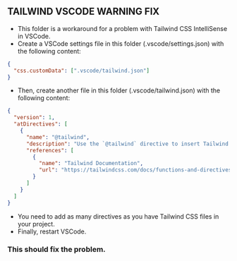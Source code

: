 ## TAILWIND VSCODE WARNING FIX

- This folder is a workaround for a problem with Tailwind CSS IntelliSense in VSCode.
- Create a VSCode settings file in this folder (.vscode/settings.json) with the following content:

```json
{
  "css.customData": [".vscode/tailwind.json"]
}
```

- Then, create another file in this folder (.vscode/tailwind.json) with the following content:

```json
{
  "version": 1,
  "atDirectives": [
    {
      "name": "@tailwind",
      "description": "Use the `@tailwind` directive to insert Tailwind's `base`, `components`, `utilities` and `screens` styles into your CSS.",
      "references": [
        {
          "name": "Tailwind Documentation",
          "url": "https://tailwindcss.com/docs/functions-and-directives#tailwind"
        }
      ]
    }
  ]
}
```

- You need to add as many directives as you have Tailwind CSS files in your project.
- Finally, restart VSCode.

### This should fix the problem.
